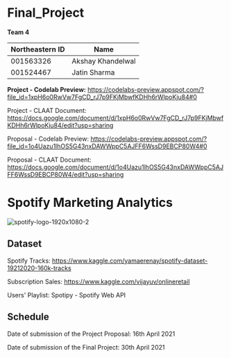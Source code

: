 
# Final_Project 


**Team 4**

| Northeastern ID | Name
| --- | --- 
|001563326 | Akshay Khandelwal
|001524467 | Jatin Sharma 


**Project - Codelab Preview:** https://codelabs-preview.appspot.com/?file_id=1xpH6o0RwVw7FgCD_rJ7p9FKjMbwfKDHh6rWlpoKju84#0

Project - CLAAT Document: https://docs.google.com/document/d/1xpH6o0RwVw7FgCD_rJ7p9FKjMbwfKDHh6rWlpoKju84/edit?usp=sharing

Proposal - Codelab Preview: https://codelabs-preview.appspot.com/?file_id=1o4Uazu1lhOS5G43nxDAWWppC5AJFF6WssD9EBCP80W4#0

Proposal - CLAAT Document: https://docs.google.com/document/d/1o4Uazu1lhOS5G43nxDAWWppC5AJFF6WssD9EBCP80W4/edit?usp=sharing




# Spotify Marketing Analytics

![spotify-logo-1920x1080-2](https://user-images.githubusercontent.com/71520680/116744576-7ec00980-a9c8-11eb-8e08-3f9afa3b9327.jpg)




## Dataset

Spotify Tracks: https://www.kaggle.com/yamaerenay/spotify-dataset-19212020-160k-tracks

Subscription Sales: https://www.kaggle.com/vijayuv/onlineretail

Users' Playlist: Spotipy - Spotify Web API




## Schedule

Date of submission of the Project Proposal: 16th April 2021

Date of submission of the Final Project: 30th April 2021
